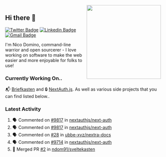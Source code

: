 <img align="right" src="https://user-images.githubusercontent.com/7415984/172472491-91b16eac-fa22-4ecf-92df-d687139fd1f9.gif" width="240" />

## Hi there 👋

[![Twitter Badge](https://img.shields.io/badge/-@ndom91-1ca0f1?style=flat-square&labelColor=1ca0f1&logo=twitter&logoColor=white&link=https://twitter.com/ndom91)](https://twitter.com/ndom91) [![Linkedin Badge](https://img.shields.io/badge/-ndom91-blue?style=flat-square&logo=Linkedin&logoColor=white&link=https://www.linkedin.com/in/ndom91/)](https://www.linkedin.com/in/ndom91/) [![Gmail Badge](https://img.shields.io/badge/-yo@ndo.dev-c14438?style=flat-square&logo=mail.ru&logoColor=white&link=mailto:yo@ndo.dev)](mailto:yo@ndo.dev)

I'm Nico Domino, command-line warrior and open sourcerer - I love working on software to make the web easier and more enjoyable for folks to use! 

### Currently Working On..

📬 [Briefkasten](https://briefkastenhq.com) and 🔒 [NextAuth.js](https://github.com/nextauthjs/next-auth). As well as various side projects that you can find listed below..

<!--START_SECTION_PROFILE_VIEWS:readme-info-->
<!--END_SECTION_PROFILE_VIEWS:readme-info-->

<!--START_SECTION_DAILY_COMMIT:readme-info-->
<!--END_SECTION_DAILY_COMMIT:readme-info-->

<!--START_SECTION_WEEKLY_COMMIT:readme-info-->
<!--END_SECTION_WEEKLY_COMMIT:readme-info-->

### Latest Activity

<!--START_SECTION:activity-->
1. 🗣 Commented on [#9817](https://github.com/nextauthjs/next-auth/pull/9817#issuecomment-1913111146) in [nextauthjs/next-auth](https://github.com/nextauthjs/next-auth)
2. 🗣 Commented on [#9817](https://github.com/nextauthjs/next-auth/pull/9817#issuecomment-1913090122) in [nextauthjs/next-auth](https://github.com/nextauthjs/next-auth)
3. 🗣 Commented on [#28](https://github.com/ubbe-xyz/nextra-docs/pull/28#issuecomment-1912855605) in [ubbe-xyz/nextra-docs](https://github.com/ubbe-xyz/nextra-docs)
4. 🗣 Commented on [#9714](https://github.com/nextauthjs/next-auth/pull/9714#issuecomment-1912371988) in [nextauthjs/next-auth](https://github.com/nextauthjs/next-auth)
5. 🎉 Merged PR [#2](https://github.com/ndom91/sveltekasten/pull/2) in [ndom91/sveltekasten](https://github.com/ndom91/sveltekasten)
<!--END_SECTION:activity-->
